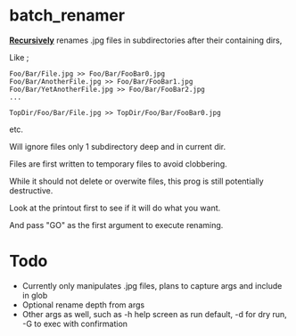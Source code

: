 # batch_renamer

**<ins>Recursively</ins>** renames .jpg files in subdirectories after their containing dirs,

Like ;

```
Foo/Bar/File.jpg >> Foo/Bar/FooBar0.jpg
Foo/Bar/AnotherFile.jpg >> Foo/Bar/FooBar1.jpg
Foo/Bar/YetAnotherFile.jpg >> Foo/Bar/FooBar2.jpg
...

TopDir/Foo/Bar/File.jpg >> TopDir/Foo/Bar/FooBar0.jpg 
```
etc.

Will ignore files only 1 subdirectory deep and in current dir.

Files are first written to temporary files to avoid clobbering.

While it should not delete or overwite files, this prog is still potentially destructive.

Look at the printout first to see if it will do what you want.

And pass "GO" as the first argument to execute renaming.

# Todo 
* Currently only manipulates .jpg files, plans to capture args and include in glob
* Optional rename depth from args
* Other args as well, such as -h help screen as run default, -d for dry run, -G to exec with confirmation

